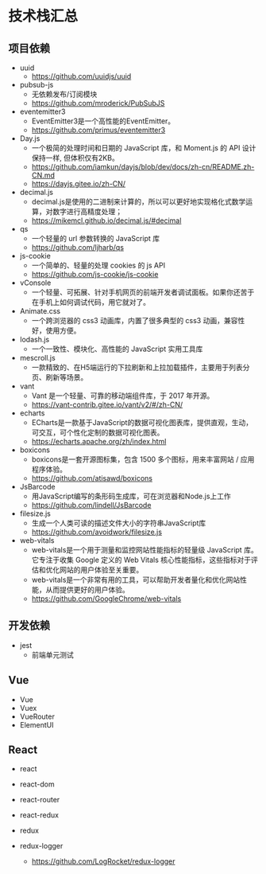 # 技术栈汇总

## 项目依赖

* uuid
	* https://github.com/uuidjs/uuid
* pubsub-js
    * 无依赖发布/订阅模块
    * https://github.com/mroderick/PubSubJS
* eventemitter3
    * EventEmitter3是一个高性能的EventEmitter。
    * https://github.com/primus/eventemitter3
* Day.js
    * 一个极简的处理时间和日期的 JavaScript 库，和 Moment.js 的 API 设计保持一样, 但体积仅有2KB。
    * https://github.com/iamkun/dayjs/blob/dev/docs/zh-cn/README.zh-CN.md
    * https://dayjs.gitee.io/zh-CN/
* decimal.js
	* decimal.js是使用的二进制来计算的，所以可以更好地实现格化式数学运算，对数字进行高精度处理；
	* https://mikemcl.github.io/decimal.js/#decimal
* qs
    * 一个轻量的 url 参数转换的 JavaScript 库
    * https://github.com/ljharb/qs
* js-cookie
    * 一个简单的、轻量的处理 cookies 的 js API
    * https://github.com/js-cookie/js-cookie
* vConsole
    * 一个轻量、可拓展、针对手机网页的前端开发者调试面板。如果你还苦于在手机上如何调试代码，用它就对了。
* Animate.css
    * 一个跨浏览器的 css3 动画库，内置了很多典型的 css3 动画，兼容性好，使用方便。
* lodash.js
    * 一个一致性、模块化、高性能的 JavaScript 实用工具库
* mescroll.js
    * 一款精致的、在H5端运行的下拉刷新和上拉加载插件，主要用于列表分页、刷新等场景。
* vant
	* Vant 是一个轻量、可靠的移动端组件库，于 2017 年开源。
	* https://vant-contrib.gitee.io/vant/v2/#/zh-CN/ 
* echarts
    * ECharts是一款基于JavaScript的数据可视化图表库，提供直观，生动，可交互，可个性化定制的数据可视化图表。
    * https://echarts.apache.org/zh/index.html
* boxicons
    * boxicons是一套开源图标集，包含 1500 多个图标，用来丰富网站 / 应用程序体验。
    * https://github.com/atisawd/boxicons
* JsBarcode 
	* 用JavaScript编写的条形码生成库，可在浏览器和Node.js上工作
	* https://github.com/lindell/JsBarcode
* filesize.js
	* 生成一个人类可读的描述文件大小的字符串JavaScript库
	* https://github.com/avoidwork/filesize.js
* web-vitals
    * web-vitals是一个用于测量和监控网站性能指标的轻量级 JavaScript 库。它专注于收集 Google 定义的 Web Vitals 核心性能指标，这些指标对于评估和优化网站的用户体验至关重要。
    * web-vitals是一个非常有用的工具，可以帮助开发者量化和优化网站性能，从而提供更好的用户体验。
    * https://github.com/GoogleChrome/web-vitals

## 开发依赖

* jest
    * 前端单元测试

## Vue

* Vue
* Vuex
* VueRouter
* ElementUI

## React

* react
* react-dom
* react-router

* react-redux
* redux
* redux-logger
    * https://github.com/LogRocket/redux-logger

